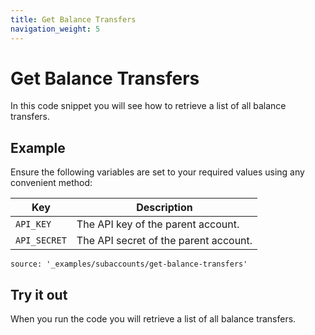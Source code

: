 ```yaml
---
title: Get Balance Transfers
navigation_weight: 5
---
```


# Get Balance Transfers

In this code snippet you will see how to retrieve a list of all balance transfers.

## Example

Ensure the following variables are set to your required values using any convenient method:

Key | Description
-- | --
`API_KEY` | The API key of the parent account.
`API_SECRET` | The API secret of the parent account.

```code_snippets
source: '_examples/subaccounts/get-balance-transfers'
```

## Try it out

When you run the code you will retrieve a list of all balance transfers.
